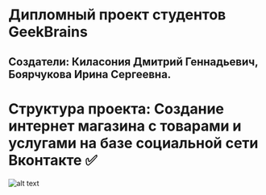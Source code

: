 # **Дипломный проект студентов GeekBrains**

## Создатели: Киласония Дмитрий Геннадьевич, Боярчукова Ирина Сергеевна.


# Структура проекта: Создание интернет магазина с товарами и услугами на базе социальной сети Вконтакте :white_check_mark: 

![alt text](https://ruseshop.ru/images/novosti/ruseshop05.jpg)







